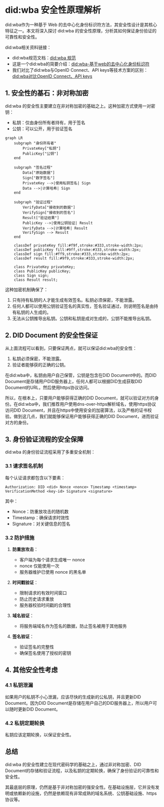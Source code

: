 # did:wba 安全性原理解析

did:wba作为一种基于 Web 的去中心化身份标识符方法，其安全性设计是其核心特征之一。本文将深入探讨 did:wba 的安全性原理，分析其如何保证身份验证的可靠性和安全性。

did:wba相关资料链接：
- did:wba规范文档：[did:wba 规范](https://github.com/chgaowei/AgentNetworkProtocol/blob/main/chinese/03-did%3Awba%E6%96%B9%E6%B3%95%E8%A7%84%E8%8C%83.md)
- 这是一个did:wba的简要介绍：[did:wba-基于web的去中心化身份标识符](https://github.com/chgaowei/AgentNetworkProtocol/blob/main/blogs/did%3Awba-%E5%9F%BA%E4%BA%8Eweb%E7%9A%84%E5%8E%BB%E4%B8%AD%E5%BF%83%E5%8C%96%E8%BA%AB%E4%BB%BD%E6%A0%87%E8%AF%86%E7%AC%A6.md)
- 我们对比了did:wba与OpenID Connect、API keys等技术方案的区别：[did:wba对比OpenID Connect、API keys](https://github.com/chgaowei/AgentNetworkProtocol/blob/main/blogs/cn/did%3Awba%E5%AF%B9%E6%AF%94OpenID%20Connect%E3%80%81API%20keys.md)

## 1. 安全性的基石：非对称加密

did:wba 的安全性主要建立在非对称加密的基础之上。这种加密方式使用一对密钥：

- 私钥：仅由身份所有者持有，用于签名
- 公钥：可以公开，用于验证签名

```mermaid
graph LR
    subgraph "身份所有者"
        PrivateKey["私钥"]
        PublicKey["公钥"]
    end
    
    subgraph "签名过程"
        Data["原始数据"]
        Sign["数字签名"]
        PrivateKey -->|使用私钥签名| Sign
        Data -->|计算哈希| Sign
    end
    
    subgraph "验证过程"
        VerifyData["接收到的数据"]
        VerifySign["接收到的签名"]
        Result["验证结果"]
        PublicKey -->|使用公钥验证| Result
        VerifyData -->|计算哈希| Result
        VerifySign --> Result
    end

    classDef privateKey fill:#f9f,stroke:#333,stroke-width:2px;
    classDef publicKey fill:#9ff,stroke:#333,stroke-width:2px;
    classDef sign fill:#ff9,stroke:#333,stroke-width:2px;
    classDef result fill:#9f9,stroke:#333,stroke-width:2px;

    class PrivateKey privateKey;
    class PublicKey publicKey;
    class Sign sign;
    class Result result;
```

这种加密机制确保了：
1. 只有持有私钥的人才能生成有效签名。私钥必须保密，不能泄露。
2. 任何人都可以使用公钥验证签名的真实性，签名验证通过，则说明签名是由持有私钥的人生成的。
3. 无法从公钥推导出私钥。公钥和私钥是成对生成的，公钥不能推导出私钥。

## 2. DID Document 的安全性保证

从上面流程可以看到，只要保证两点，就可以保证did:wba的安全性：

1. 私钥必须保密，不能泄露。
2. 验证者能够获的正确的公钥。

在did:wba中，私钥由用户自己保管，公钥是包含在DID Document中的。而DID Document是存储用户DID服务器上，任何人都可以根据DID生成获取DID Document的URL，然后使用https协议访问。

所以，在根本上，只要用户能够获得正确的DID Document，就可以验证对方的身份。在did:wba中，我们推荐用户使用dns-over-https解析域名，使用https协议访问DID Document，并且在https中使用安全的加密算法，以及严格的证书校验。做到这几点，我们就能够保证用户能够获得正确的DID Document，进而验证对方的身份。

## 3. 身份验证流程的安全保障

did:wba 的身份验证流程采用了多重安全机制：

### 3.1 请求签名机制

每个认证请求都包含以下要素：
```
Authorization: DID <did> Nonce <nonce> Timestamp <timestamp> VerificationMethod <key-id> Signature <signature>
```

其中：
- Nonce：防重放攻击的随机数
- Timestamp：确保请求时效性
- Signature：对关键信息的签名

### 3.2 防护措施

1. **防重放攻击**：
   - 客户端为每个请求生成唯一 nonce
   - nonce 仅能使用一次
   - 服务器维护已使用 nonce 的黑名单

2. **时间戳验证**：
   - 限制请求的有效时间窗口
   - 防止历史请求重放
   - 服务器校验时间戳的合理性

3. **域名验证**：
   - 将服务端域名作为签名的数据，防止签名被用于其他服务

4. **签名验证**：
   - 验证签名的完整性
   - 确保签名使用了授权的密钥
   
## 4. 其他安全性考虑

### 4.1 私钥泄漏

如果用户的私钥不小心泄漏，应该尽快的生成新的公私钥，并且更新DID Document。因为DID Document是存储在用户自己的DID服务器上，所以用户可以随时更新DID Document。

### 4.2 私钥定期轮换

私钥应该定期轮换，以保证安全性。

## 总结

did:wba 的安全性建立在现代密码学的基础之上，通过非对称加密、DID Document的存储和验证流程，以及私钥的定期轮换，确保了身份验证的可靠性和安全性。

其最底层的原理，仍然是基于非对称加密的强安全性。在基础设施层，它并没有发明或依赖新的设施，仍然是依赖现有非常成熟的域名系统、公钥基础设施、https协议等。

